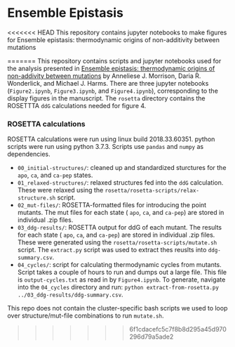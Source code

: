 # Ensemble Epistasis

<<<<<<< HEAD
This repository contains jupyter notebooks to make figures for
Ensemble epistasis: thermodynamic origins of non-additivity between mutations

=======
This repository contains scripts and jupyter notebooks used for the analysis presented in [Ensemble epistasis: thermodynamic origins of non-addivity between mutations]() by Anneliese J. Morrison, Daria R. Wonderlick, and Michael J. Harms. There are three jupyter notebooks (`Figure2.ipynb`, `Figure3.ipynb`,  and `Figure4.ipynb`), corresponding to the display figures in the manuscript. The `rosetta` directory contains the ROSETTTA `ddG` calculations needed for figure 4. 

### ROSETTA calculations

ROSETTA calculations were run using linux build 2018.33.60351.  python scripts were run using python 3.7.3.  Scripts use `pandas` and `numpy` as dependencies. 

+ `00_initial-structures/`: cleaned up and standardized sturctures for the `apo`, `ca`, and `ca-pep` states. 
+ `01_relaxed-structures/`: relaxed structures fed into the `ddG` calculation.  These were relaxed using the `rosetta/rosetta-scripts/relax-structure.sh` script.
+ `02_mut-files/`: ROSETTA-formatted files for introducing the point mutants.  The mut files for each state ( `apo`, `ca`, and `ca-pep`) are stored in individual .zip files. 
+ `03_ddg-results/`: ROSETTA output for ddG of each mutant.  The results for each state ( `apo`, `ca`, and `ca-pep`) are stored in individual .zip files. These were generated using the `rosetta/rosetta-scripts/mutate.sh` script.  The `extract.py` script was used to extract thes reuslts into `ddg-summary.csv`. 
+ `04_cycles/`: script for calculating thermodynamic cycles from mutants.  Script takes a couple of hours to run and dumps out a large file.  This file is `output-cycles.txt` as read in by `Figure4.ipynb`.  To generate, navigate into the `04_cycles` directory and run: `python extract-from-rosetta.py ../03_ddg-results/ddg-summary.csv`.   

This repo does not contain the cluster-specific bash scripts we used to loop over structure/mut-file combinations to run `mutate.sh`.  
>>>>>>> 6f1cdacefc5c7f8b8d295a45d970296d79a5ade2
